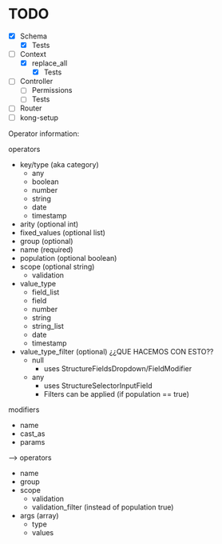 # TODO

- [x] Schema
  - [x] Tests
- [ ] Context
  - [x] replace_all
    - [x] Tests
- [ ] Controller
  - [ ] Permissions
  - [ ] Tests
- [ ] Router
- [ ] kong-setup

Operator information:

operators
- key/type (aka category)
  - any
  - boolean
  - number
  - string
  - date
  - timestamp
- arity (optional int)
- fixed_values (optional list)
- group (optional)
- name (required)
- population (optional boolean)
- scope (optional string)
  - validation
- value_type
  - field_list
  - field
  - number
  - string
  - string_list
  - date
  - timestamp
- value_type_filter (optional) ¿¿QUE HACEMOS CON ESTO??
  - null
    - uses StructureFieldsDropdown/FieldModifier
  - any
    - uses StructureSelectorInputField
    - Filters can be applied (if population == true)

modifiers
- name
- cast_as
- params

-->
operators
- name
- group
- scope
  - validation
  - validation_filter (instead of population true)
- args (array)
  - type
  - values
